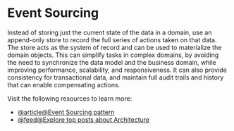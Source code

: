 # Event Sourcing

Instead of storing just the current state of the data in a domain, use an append-only store to record the full series of actions taken on that data. The store acts as the system of record and can be used to materialize the domain objects. This can simplify tasks in complex domains, by avoiding the need to synchronize the data model and the business domain, while improving performance, scalability, and responsiveness. It can also provide consistency for transactional data, and maintain full audit trails and history that can enable compensating actions.

Visit the following resources to learn more:

- [@article@Event Sourcing pattern](https://learn.microsoft.com/en-us/azure/architecture/patterns/event-sourcing)
- [@feed@Explore top posts about Architecture](https://app.daily.dev/tags/architecture?ref=roadmapsh)